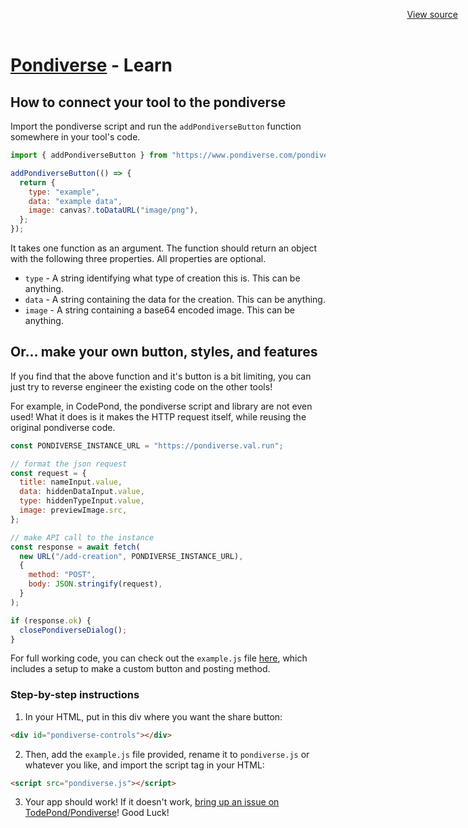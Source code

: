 <meta name="viewport" content="width=device-width, initial-scale=1.0" />
<title>Pondiverse - Learn</title>
<link rel="stylesheet" href="/style.css" />
<header
  id="view-source"
  style="position: absolute; top: 0; right: 0; padding: 16px"
>
  <a href="https://github.com/TodePond/Pondiverse" target="_blank">View source</a>
</header>

<h1><a href="/" class="breadcrumb">Pondiverse</a> - Learn</h1>

## How to connect your tool to the pondiverse

Import the pondiverse script and run the `addPondiverseButton` function somewhere in your tool's code.

```js
import { addPondiverseButton } from "https://www.pondiverse.com/pondiverse.js";

addPondiverseButton(() => {
  return {
    type: "example",
    data: "example data",
    image: canvas?.toDataURL("image/png"),
  };
});
```

It takes one function as an argument. The function should return an object with the following three properties. All properties are optional.

- `type` - A string identifying what type of creation this is. This can be anything.
- `data` - A string containing the data for the creation. This can be anything.
- `image` - A string containing a base64 encoded image. This can be anything.

## Or... make your own button, styles, and features

If you find that the above function and it's button is a bit limiting, you can just try to reverse engineer the existing code on the other tools!

For example, in CodePond, the pondiverse script and library are not even used! What it does is it makes the HTTP request itself, while reusing the original pondiverse code.

```js
const PONDIVERSE_INSTANCE_URL = "https://pondiverse.val.run";

// format the json request
const request = {
  title: nameInput.value,
  data: hiddenDataInput.value,
  type: hiddenTypeInput.value,
  image: previewImage.src,
};

// make API call to the instance
const response = await fetch(
  new URL("/add-creation", PONDIVERSE_INSTANCE_URL),
  {
    method: "POST",
    body: JSON.stringify(request),
  }
);

if (response.ok) {
  closePondiverseDialog();
}
```

For full working code, you can check out the `example.js` file [here](https://pondiverse.com/learn/example.js/), which includes a setup to make a custom button and posting method.

### Step-by-step instructions

1. In your HTML, put in this div where you want the share button: 

```html
<div id="pondiverse-controls"></div>
```

2. Then, add the `example.js` file provided, rename it to `pondiverse.js` or whatever you like, and import the script tag in your HTML:

```html
<script src="pondiverse.js"></script>
```

3. Your app should work! If it doesn't work, <a href="https://github.com/TodePond/Pondiverse/issues/new">bring up an issue on TodePond/Pondiverse</a>! Good Luck!